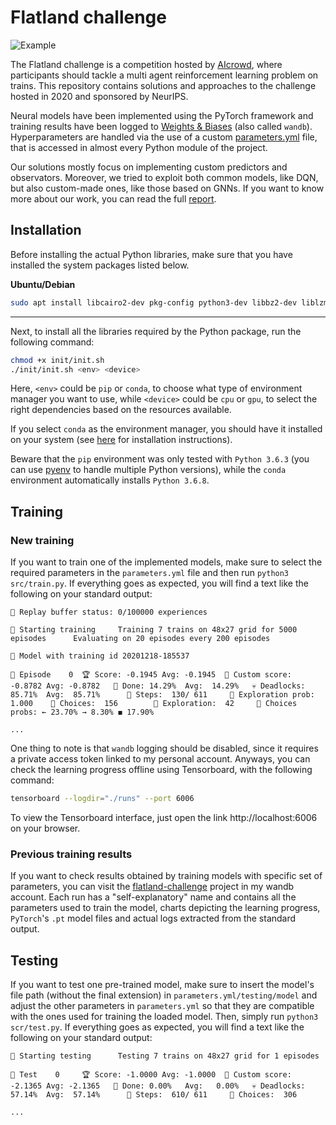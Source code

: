 # Flatland challenge

![Example](assets/img/env.gif)

The Flatland challenge is a competition hosted by [AIcrowd](https://www.aicrowd.com/challenges/neurips-2020-flatland-challenge/), where participants should tackle a multi agent reinforcement learning problem on trains. This repository contains solutions and approaches to the challenge hosted in 2020 and sponsored by NeurIPS.

Neural models have been implemented using the PyTorch framework and training results have been logged to [Weights & Biases](https://wandb.ai/) (also called `wandb`). Hyperparameters are handled via the use of a custom [parameters.yml](parameters.yml) file, that is accessed in almost every Python module of the project.

Our solutions mostly focus on implementing custom predictors and observators. Moreover, we tried to exploit both common models, like DQN, but also custom-made ones, like those based on GNNs. If you want to know more about our work, you can read the full [report](report/report.pdf).

## Installation

Before installing the actual Python libraries, make sure that you have installed the system packages listed below.

**Ubuntu/Debian**
```bash
sudo apt install libcairo2-dev pkg-config python3-dev libbz2-dev liblzma-dev
```
------

Next, to install all the libraries required by the Python package, run the following command:
```bash
chmod +x init/init.sh 
./init/init.sh <env> <device>
```

Here, `<env>` could be `pip` or `conda`, to choose what type of environment manager you want to use, while `<device>` could be `cpu` or `gpu`, to select the right dependencies based on the resources available.

If you select `conda` as the environment manager, you should have it installed on your system (see [here](https://docs.conda.io/en/latest/miniconda.html) for installation instructions).

Beware that the `pip` environment was only tested with `Python 3.6.3` (you can use [pyenv](https://github.com/pyenv/pyenv) to handle multiple Python versions), while the `conda` environment automatically installs `Python 3.6.8`. 

## Training

### New training

If you want to train one of the implemented models, make sure to select the required parameters in the `parameters.yml` file and then run `python3 src/train.py`. If everything goes as expected, you will find a text like the following on your standard output:

```
💾 Replay buffer status: 0/100000 experiences

🚉 Starting training     Training 7 trains on 48x27 grid for 5000 episodes      Evaluating on 20 episodes every 200 episodes

🧠 Model with training id 20201218-185537

🚂 Episode    0  🏆 Score: -0.1945 Avg: -0.1945  🏅 Custom score: -0.8782 Avg: -0.8782   💯 Done: 14.29%  Avg:  14.29%   💀 Deadlocks: 85.71%  Avg:  85.71%      🦶 Steps:  130/ 611     🎲 Exploration prob: 1.000    🤔 Choices:  156        🤠 Exploration:  42     🔀 Choices probs: ← 23.70% → 8.30% ◼ 17.90% 

...
```

One thing to note is that `wandb` logging should be disabled, since it requires a private access token linked to my personal account. Anyways, you can check the learning progress offline using Tensorboard, with the following command:

```bash
tensorboard --logdir="./runs" --port 6006
```

To view the Tensorboard interface, just open the link http://localhost:6006 on your browser.

### Previous training results

If you want to check results obtained by training models with specific set of parameters, you can visit the [flatland-challenge](https://wandb.ai/wadaboa/flatland-challenge?workspace=user-wadaboa) project in my wandb account. Each run has a "self-explanatory" name and contains all the parameters used to train the model, charts depicting the learning progress, `PyTorch`'s `.pt` model files and actual logs extracted from the standard output.

## Testing

If you want to test one pre-trained model, make sure to insert the model's file path (without the final extension) in `parameters.yml/testing/model` and adjust the other parameters in `parameters.yml` so that they are compatible with the ones used for training the loaded model. Then, simply run `python3 scr/test.py`. If everything goes as expected, you will find a text like the following on your standard output:

```
🚉 Starting testing      Testing 7 trains on 48x27 grid for 1 episodes

🚂 Test    0     🏆 Score: -1.0000 Avg: -1.0000  🏅 Custom score: -2.1365 Avg: -2.1365   💯 Done: 0.00%   Avg:   0.00%   💀 Deadlocks: 57.14%  Avg:  57.14%      🦶 Steps:  610/ 611     🤔 Choices:  306

...
```
